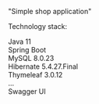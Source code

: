 "Simple shop application"

Technology stack:

Java 11  
Spring Boot  
MySQL 8.0.23  
Hibernate 5.4.27.Final  
Thymeleaf 3.0.12  
...  
Swagger UI  
